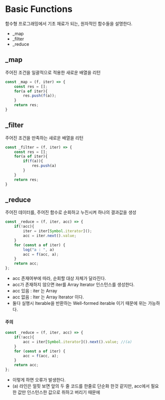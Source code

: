 # Basic Functions



함수형 프로그래밍에서 기초 재료가 되는,  원자적인 함수들을 설명한다. 

- _map
- _filter
- _reduce



## _map

주어진 조건을 일괄적으로 적용한 새로운 배열을 리턴

```javascript
const _map = (f, iter) => {
    const res = [];
    for(a of iter){
        res.push(f(a));
    }
    return res;
}
```



## _filter

주어진 조건을 만족하는 새로운 배열을 리턴

```javascript
const _filter = (f, iter) => {
    const res = [];
    for(a of iter){
        if(f(a)){
            res.push(a)
        }
    }
    return res;
}
```



## _reduce

주어진 데이터를, 주어진 함수로 순회하고 누진시켜 하나의 결과값을 생성

```javascript
const _reduce = (f, iter, acc) => {
    if(!acc){
        iter = iter[Symbol.iterator]();
        acc = iter.next().value;
    }
    for (const a of iter) {
        log("a : ", a)
        acc = f(acc, a);
    }
    return acc;
};
```

- acc 존재여부에 따라, 순회할 대상 자체가 달라진다. 
- acc가 존재하지 않으면 iter를 Array Iterator 인스턴스를 생성한다. 
- acc 있음 : iter 는 Array
- acc 없음 : Iter 는 Array Iterator 이다. 
- 둘다 실행시 Iterable을 반환하는 Well-formed iterable 이기 때문에 위는 가능하다. 



#### 주의

```javascript
const _reduce = (f, iter, acc) => {
    if(!acc){
        acc = iter[Symbol.iterator]().next().value; //(a)
    }
    for (const a of iter) {
        acc = f(acc, a);
    }
    return acc;
};

```

- 이렇게 하면 오류가 발생한다. 
- (a) 라인은 얼핏 보면 앞의 두 줄 코드를 한줄로 단순화 한것 같지만, acc에서 필요한 값만 인스턴스한 값으로 취하고 버리기 때문에 